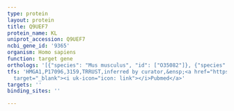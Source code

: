 ```yaml
---
type: protein
layout: protein
title: Q9UEF7
protein_name: KL
uniprot_accession: Q9UEF7
ncbi_gene_id: '9365'
organism: Homo sapiens
function: target gene
orthologs: '[{"species": "Mus musculus", "id": ["O35082"]}, {"species": "Rattus norvegicus", "id": ["A0A0H2UH96"]}]'
tfs: 'HMGA1,P17096,3159,TRRUST,inferred by curator,&ensp;<a href="https://www.ncbi.nlm.nih.gov/pubmed/?term=15378028%5Buid%5D+OR+29087512%5Buid%5D"
  target="_blank"><i uk-icon="icon: link"></i>Pubmed</a>'
targets: ''
binding_sites: ''

---
```

